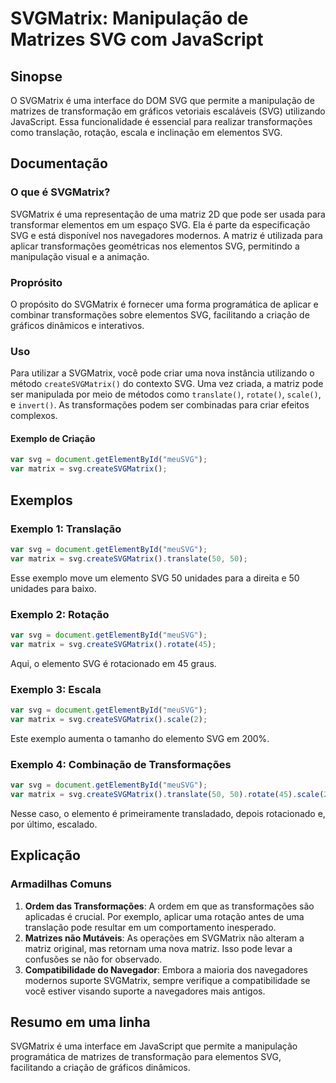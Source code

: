 <!--
Meta Description: # SVGMatrix: Manipulação de Matrizes SVG com JavaScript ## Sinopse O SVGMatrix é uma interface do DOM SVG que permite a manipulação de matrizes de tra...
Meta Keywords: svg, uma, var, svgmatrix, javascript
-->

# SVGMatrix: Manipulação de Matrizes SVG com JavaScript

## Sinopse
O SVGMatrix é uma interface do DOM SVG que permite a manipulação de matrizes de transformação em gráficos vetoriais escaláveis (SVG) utilizando JavaScript. Essa funcionalidade é essencial para realizar transformações como translação, rotação, escala e inclinação em elementos SVG.

## Documentação
### O que é SVGMatrix?
SVGMatrix é uma representação de uma matriz 2D que pode ser usada para transformar elementos em um espaço SVG. Ela é parte da especificação SVG e está disponível nos navegadores modernos. A matriz é utilizada para aplicar transformações geométricas nos elementos SVG, permitindo a manipulação visual e a animação.

### Proprósito
O propósito do SVGMatrix é fornecer uma forma programática de aplicar e combinar transformações sobre elementos SVG, facilitando a criação de gráficos dinâmicos e interativos.

### Uso
Para utilizar a SVGMatrix, você pode criar uma nova instância utilizando o método `createSVGMatrix()` do contexto SVG. Uma vez criada, a matriz pode ser manipulada por meio de métodos como `translate()`, `rotate()`, `scale()`, e `invert()`. As transformações podem ser combinadas para criar efeitos complexos.

#### Exemplo de Criação
```javascript
var svg = document.getElementById("meuSVG");
var matrix = svg.createSVGMatrix();
```

## Exemplos
### Exemplo 1: Translação
```javascript
var svg = document.getElementById("meuSVG");
var matrix = svg.createSVGMatrix().translate(50, 50);
```
Esse exemplo move um elemento SVG 50 unidades para a direita e 50 unidades para baixo.

### Exemplo 2: Rotação
```javascript
var svg = document.getElementById("meuSVG");
var matrix = svg.createSVGMatrix().rotate(45);
```
Aqui, o elemento SVG é rotacionado em 45 graus.

### Exemplo 3: Escala
```javascript
var svg = document.getElementById("meuSVG");
var matrix = svg.createSVGMatrix().scale(2);
```
Este exemplo aumenta o tamanho do elemento SVG em 200%.

### Exemplo 4: Combinação de Transformações
```javascript
var svg = document.getElementById("meuSVG");
var matrix = svg.createSVGMatrix().translate(50, 50).rotate(45).scale(2);
```
Nesse caso, o elemento é primeiramente transladado, depois rotacionado e, por último, escalado.

## Explicação
### Armadilhas Comuns
1. **Ordem das Transformações**: A ordem em que as transformações são aplicadas é crucial. Por exemplo, aplicar uma rotação antes de uma translação pode resultar em um comportamento inesperado.
2. **Matrizes não Mutáveis**: As operações em SVGMatrix não alteram a matriz original, mas retornam uma nova matriz. Isso pode levar a confusões se não for observado.
3. **Compatibilidade do Navegador**: Embora a maioria dos navegadores modernos suporte SVGMatrix, sempre verifique a compatibilidade se você estiver visando suporte a navegadores mais antigos.

## Resumo em uma linha
SVGMatrix é uma interface em JavaScript que permite a manipulação programática de matrizes de transformação para elementos SVG, facilitando a criação de gráficos dinâmicos.